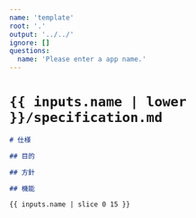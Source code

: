 ```yaml
---
name: 'template'
root: '.'
output: '../../'
ignore: []
questions:
  name: 'Please enter a app name.'
---
```


# `{{ inputs.name | lower }}/specification.md`

```md
# 仕様

## 目的

## 方針

## 機能

{{ inputs.name | slice 0 15 }}

```
